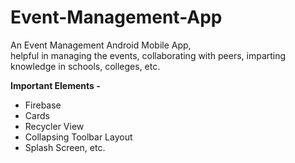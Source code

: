 # Event-Management-App
An Event Management Android Mobile App,<br />helpful in managing the events, collaborating with peers, imparting knowledge in schools, colleges, etc.

**Important Elements -**
- Firebase
- Cards
- Recycler View
- Collapsing Toolbar Layout
- Splash Screen, etc.
